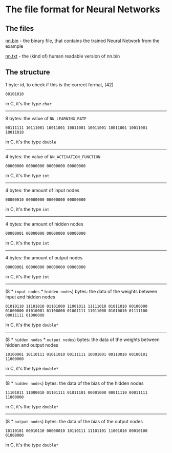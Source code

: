 # The file format for Neural Networks

## The files
[nn.bin](nn.bin) - the binary file, that contains the trained Neural Network from the example

[nn.txt](nn.txt) - the (kind of) human readable version of nn.bin

## The structure
1 byte: id, to check if this is the correct format, (42)
```
00101010
```
in C, it's the type `char`
***
8 bytes: the value of `NN_LEARNING_RATE`
```
00111111 10111001 10011001 10011001 10011001 10011001 10011001 10011010
```
in C, it's the type `double`
***
4 bytes: the value of `NN_ACTIVATION_FUNCTION`
```
00000000 00000000 00000000 00000000
```
in C, it's the type `int`
***
4 bytes: the amount of input nodes
```
00000010 00000000 00000000 00000000
```
in C, it's the type `int`
***
4 bytes: the amount of hidden nodes
```
00000001 00000000 00000000 00000000
```
in C, it's the type `int`
***
4 bytes: the amount of output nodes
```
00000001 00000000 00000000 00000000
```
in C, it's the type `int`
***
(8 * `input nodes` * `hidden nodes`) bytes: the data of the weights between input and hidden nodes
```
01010110 11101010 01101000 11001011 11111010 01011010 00100000 01000000 01010001 01100000 01001111 11011000 01010010 01111100 00011111 01000000
```
in C, it's the type `double*`
***
(8 * `hidden nodes` * `output nodes`) bytes: the data of the weights between hidden and output nodes
```
10100001 10110111 01011010 00111111 10001001 00110010 00100101 11000000 
```
in C, it's the type `double*`
***
(8 * `hidden nodes`) bytes: the data of the bias of the hidden nodes
```
11101011 11000010 01101111 01011101 00001000 00011110 00011111 11000000
```
in C, it's the type `double*`
***
(8 * `output nodes`) bytes: the data of the bias of the output nodes
```
10110101 00010110 00000010 10110111 11101101 11001010 00010100 01000000
```
in C, it's the type `double*`
